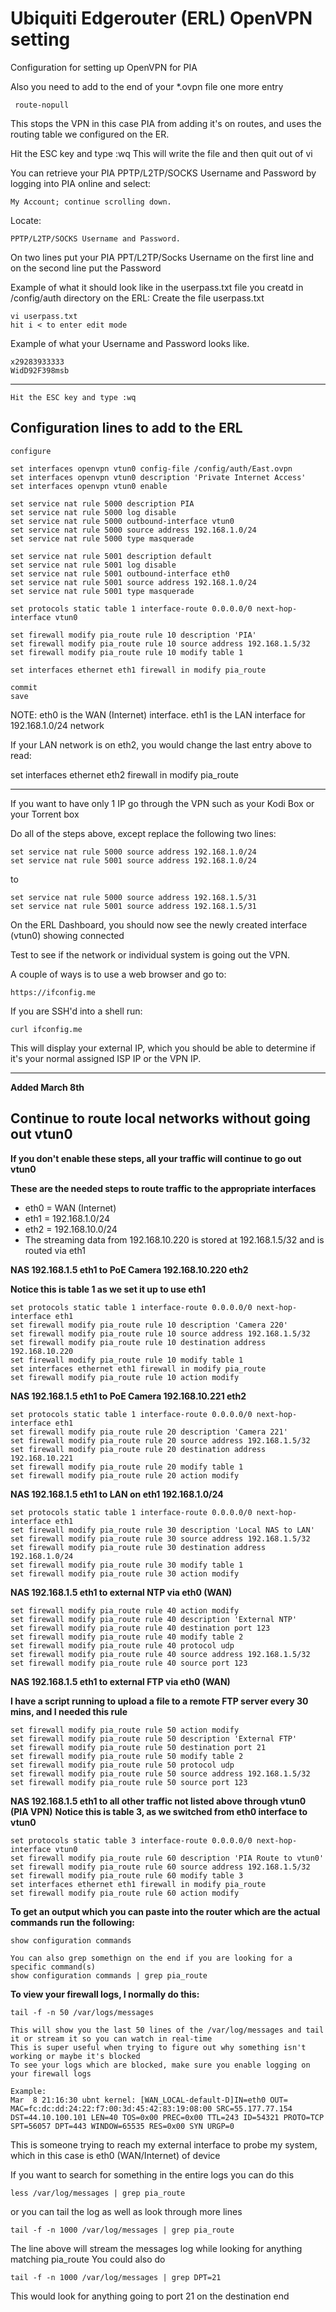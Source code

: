 # Ubiquiti Edgerouter (ERL) OpenVPN setting #
Configuration for setting up OpenVPN for PIA

 Also you need to add to the end of your *.ovpn file one more entry
     
     route-nopull
     
This stops the VPN in this case PIA from adding it's on routes, and uses the routing table we configured on the ER.

Hit the ESC key and type :wq
This will write the file and then quit out of vi

You can retrieve your PIA PPTP/L2TP/SOCKS Username and Password by logging into PIA online and select:

    My Account; continue scrolling down.
Locate:

    PPTP/L2TP/SOCKS Username and Password.
On two lines put your PIA PPT/L2TP/Socks Username on the first line and on the second line put the Password

Example of what it should look like in the userpass.txt file you creatd in /config/auth directory on the ERL:
Create the file userpass.txt

    vi userpass.txt
    hit i < to enter edit mode

Example of what your Username and Password looks like.
    
    x29283933333
    WidD92F398msb
    
__________________________________________________
    Hit the ESC key and type :wq

## Configuration lines to add to the ERL ##

    configure

    set interfaces openvpn vtun0 config-file /config/auth/East.ovpn
    set interfaces openvpn vtun0 description 'Private Internet Access'
    set interfaces openvpn vtun0 enable

    set service nat rule 5000 description PIA
    set service nat rule 5000 log disable
    set service nat rule 5000 outbound-interface vtun0
    set service nat rule 5000 source address 192.168.1.0/24
    set service nat rule 5000 type masquerade

    set service nat rule 5001 description default
    set service nat rule 5001 log disable
    set service nat rule 5001 outbound-interface eth0
    set service nat rule 5001 source address 192.168.1.0/24
    set service nat rule 5001 type masquerade

    set protocols static table 1 interface-route 0.0.0.0/0 next-hop-interface vtun0

    set firewall modify pia_route rule 10 description 'PIA'
    set firewall modify pia_route rule 10 source address 192.168.1.5/32
    set firewall modify pia_route rule 10 modify table 1

    set interfaces ethernet eth1 firewall in modify pia_route

    commit
    save

NOTE: eth0 is the WAN (Internet) interface. eth1 is the LAN interface for 192.168.1.0/24 network

If your LAN network is on eth2, you would change the last entry above to read:

set interfaces ethernet eth2 firewall in modify pia_route

------------------------

If you want to have only 1 IP go through the VPN such as your Kodi Box or your Torrent box

Do all of the steps above, except replace the following two lines:

    set service nat rule 5000 source address 192.168.1.0/24
    set service nat rule 5001 source address 192.168.1.0/24

to

    set service nat rule 5000 source address 192.168.1.5/31
    set service nat rule 5001 source address 192.168.1.5/31
      
On the ERL Dashboard, you should now see the newly created interface (vtun0) showing connected

Test to see if the network or individual system is going out the VPN.

A couple of ways is to use a web browser and go to:

    https://ifconfig.me
    
If you are SSH'd into a shell run:

    curl ifconfig.me
This will display your external IP, which you should be able to determine if it's your normal assigned ISP IP or the VPN IP.

__________________________
**Added March 8th**
## Continue to route local networks without going out vtun0 ##
**If you don't enable these steps, all your traffic will continue to go out vtun0**

**These are the needed steps to route traffic to the appropriate interfaces**

* eth0 = WAN (Internet)
* eth1 = 192.168.1.0/24
* eth2 = 192.168.10.0/24
* The streaming data from 192.168.10.220 is stored at 192.168.1.5/32 and is routed via eth1

**NAS 192.168.1.5 eth1 to PoE Camera 192.168.10.220 eth2**

**Notice this is table 1 as we set it up to use eth1**
    
    set protocols static table 1 interface-route 0.0.0.0/0 next-hop-interface eth1
    set firewall modify pia_route rule 10 description 'Camera 220'
    set firewall modify pia_route rule 10 source address 192.168.1.5/32
    set firewall modify pia_route rule 10 destination address 192.168.10.220
    set firewall modify pia_route rule 10 modify table 1
    set interfaces ethernet eth1 firewall in modify pia_route
    set firewall modify pia_route rule 10 action modify

**NAS 192.168.1.5 eth1 to PoE Camera 192.168.10.221 eth2**
    
    set protocols static table 1 interface-route 0.0.0.0/0 next-hop-interface eth1
    set firewall modify pia_route rule 20 description 'Camera 221'
    set firewall modify pia_route rule 20 source address 192.168.1.5/32
    set firewall modify pia_route rule 20 destination address 192.168.10.221
    set firewall modify pia_route rule 20 modify table 1
    set firewall modify pia_route rule 20 action modify

**NAS 192.168.1.5 eth1 to LAN on eth1 192.168.1.0/24**

    set protocols static table 1 interface-route 0.0.0.0/0 next-hop-interface eth1
    set firewall modify pia_route rule 30 description 'Local NAS to LAN'
    set firewall modify pia_route rule 30 source address 192.168.1.5/32
    set firewall modify pia_route rule 30 destination address 192.168.1.0/24
    set firewall modify pia_route rule 30 modify table 1
    set firewall modify pia_route rule 30 action modify   

**NAS 192.168.1.5 eth1 to external NTP via eth0 (WAN)**
    
    set firewall modify pia_route rule 40 action modify
    set firewall modify pia_route rule 40 description 'External NTP'
    set firewall modify pia_route rule 40 destination port 123
    set firewall modify pia_route rule 40 modify table 2
    set firewall modify pia_route rule 40 protocol udp
    set firewall modify pia_route rule 40 source address 192.168.1.5/32
    set firewall modify pia_route rule 40 source port 123
    
**NAS 192.168.1.5 eth1 to external FTP via eth0 (WAN)**

**I have a script running to upload a file to a remote FTP server every 30 mins, and I needed this rule**
    
    set firewall modify pia_route rule 50 action modify
    set firewall modify pia_route rule 50 description 'External FTP'
    set firewall modify pia_route rule 50 destination port 21
    set firewall modify pia_route rule 50 modify table 2
    set firewall modify pia_route rule 50 protocol udp
    set firewall modify pia_route rule 50 source address 192.168.1.5/32
    set firewall modify pia_route rule 50 source port 123

**NAS 192.168.1.5 eth1 to all other traffic not listed above through vtun0 (PIA VPN)**
**Notice this is table 3, as we switched from eth0 interface to vtun0**
    
    set protocols static table 3 interface-route 0.0.0.0/0 next-hop-interface vtun0
    set firewall modify pia_route rule 60 description 'PIA Route to vtun0'
    set firewall modify pia_route rule 60 source address 192.168.1.5/32
    set firewall modify pia_route rule 60 modify table 3
    set interfaces ethernet eth1 firewall in modify pia_route
    set firewall modify pia_route rule 60 action modify

**To get an output which you can paste into the router which are the actual commands run the following:**
    
    show configuration commands
    
    You can also grep somethign on the end if you are looking for a specific command(s)
    show configuration commands | grep pia_route
  
**To view your firewall logs, I normally do this:**
    
    tail -f -n 50 /var/logs/messages
    
    This will show you the last 50 lines of the /var/log/messages and tail it or stream it so you can watch in real-time
    This is super useful when trying to figure out why something isn't working or maybe it's blocked
    To see your logs which are blocked, make sure you enable logging on your firewall logs
    
    Example:
    Mar  8 21:16:30 ubnt kernel: [WAN_LOCAL-default-D]IN=eth0 OUT= MAC=fc:dc:dd:24:22:f7:00:3d:45:42:83:19:08:00 SRC=55.177.77.154 DST=44.10.100.101 LEN=40 TOS=0x00 PREC=0x00 TTL=243 ID=54321 PROTO=TCP SPT=56057 DPT=443 WINDOW=65535 RES=0x00 SYN URGP=0
    
This is someone trying to reach my external interface to probe my system, which in this case is eth0 (WAN/Internet) of device
    
If you want to search for something in the entire logs you can do this
    
    less /var/log/messages | grep pia_route

or you can tail the log as well as look through more lines
    
    tail -f -n 1000 /var/log/messages | grep pia_route
    
The line above will stream the messages log while looking for anything matching pia_route
You could also do

    tail -f -n 1000 /var/log/messages | grep DPT=21

This would look for anything going to port 21 on the destination end
    
